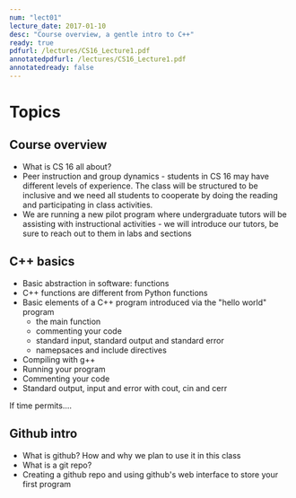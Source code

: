 ```yaml
---
num: "lect01"
lecture_date: 2017-01-10
desc: "Course overview, a gentle intro to C++"
ready: true
pdfurl: /lectures/CS16_Lecture1.pdf
annotatedpdfurl: /lectures/CS16_Lecture1.pdf
annotatedready: false
---
```


# Topics

## Course overview
* What is CS 16 all about?
* Peer instruction and group dynamics - students in CS 16 may have different levels of experience. The class will be structured to be inclusive and we need all students to cooperate by doing the reading and participating in class activities.
* We are running a new pilot program where undergraduate tutors will be assisting with instructional activities - we will introduce our tutors, be sure to reach out to them in labs and sections 



## C++ basics 
* Basic abstraction in software: functions
* C++ functions are different from Python functions
* Basic elements of a C++ program introduced via the "hello world" program
    * the main function
    * commenting your code
    * standard input, standard output and standard error
    * namepsaces and include directives
* Compiling with g++
* Running your program
* Commenting your code
* Standard output, input and error with cout, cin and cerr

If time permits....

## Github intro
* What is github? How and why we plan to use it in this class
* What is a git repo?
* Creating a github repo and using github's web interface to store your first program